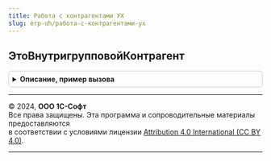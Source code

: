 ```yaml
---
title: Работа с контрагентами УХ
slug: erp-uh/работа-с-контрагентами-ух
---
```



## ЭтоВнутригрупповойКонтрагент
<details style="margin: 1em 0; padding: 0.5em; border: 1px solid #ccc; border-radius: 6px;">

<summary style="font-weight: bold; cursor: pointer;">Описание, пример вызова</summary>

```bsl

Функция ЭтоВнутригрупповойКонтрагент(Контрагент) Экспорт
```

Пример вызова
```bsl
Результат = РаботаСКонтрагентамиУХ.ЭтоВнутригрупповойКонтрагент(Контрагент) 
```
</details>

---

© 2024, **ООО 1С-Софт**  
Все права защищены. Эта программа и сопроводительные материалы предоставляются  
в соответствии с условиями лицензии [Attribution 4.0 International (CC BY 4.0)](https://creativecommons.org/licenses/by/4.0/legalcode).

---
